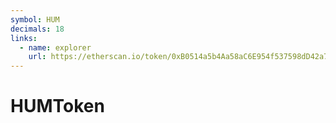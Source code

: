 ```yaml
---
symbol: HUM
decimals: 18
links:
  - name: explorer
    url: https://etherscan.io/token/0xB0514a5b4Aa58aC6E954f537598dD42a71916581
---
```


# HUMToken
